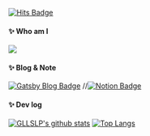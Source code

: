 



[![Hits Badge](https://hits.seeyoufarm.com/api/count/incr/badge.svg?url=https%3A%2F%2Fgithub.com%2FGLLSLP&count_bg=%23F7CAC9&title_bg=%2392A8D1&icon=swift.svg&icon_color=%23F7CAC9&title=hits&edge_flat=false)](https://hits.seeyoufarm.com)

#### ✨ Who am I
![](https://user-images.githubusercontent.com/37437483/161496473-842d497f-9410-4931-9126-d93b71e0f632.png)

#### ✨ Blog & Note
[![Gatsby Blog Badge](https://img.shields.io/badge/-Blog-92a8d1?logo=gatsby&logoColor=white&link=https://www.gomdol-ooh-ah.com/)](https://www.gomdol-ooh-ah.com/)
//[![Notion Badge](https://img.shields.io/badge/-Notion-92a8d1?logo=notion&logoColor=white&link=https://www.notion.so/Bio-105b3e3de6de49f0babd3c9e4f3e3c75)](https://www.notion.so/Bio-105b3e3de6de49f0babd3c9e4f3e3c75)

#### ✨ Dev log
[![GLLSLP's github stats](https://github-readme-stats.vercel.app/api?username=GLLSLP&count_private=true&custom_title=GLLSLP's&nbsp;github&nbsp;👀&bg_color=30,92a8d1,f7cac9&title_color=fff&text_color=fff)](https://github.com/GLLSLP/github-readme-stats)
[![Top Langs](https://github-readme-stats.vercel.app/api/top-langs/?username=GLLSLP&layout=compact&custom_title=My&nbsp;Language&nbsp;⌨️&bg_color=30,f7cac9,92a8d1&title_color=fff&text_color=fff)](https://github.com/anuraghazra/github-readme-stats)
